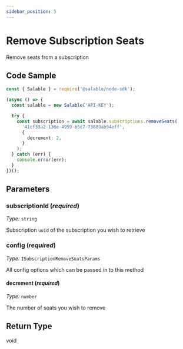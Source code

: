 ```yaml
---
sidebar_position: 5
---
```


# Remove Subscription Seats

Remove seats from a subscription

## Code Sample

```typescript
const { Salable } = require('@salable/node-sdk');

(async () => {
  const salable = new Salable('API-KEY');

  try {
    const subscription = await salable.subscriptions.removeSeats(
      '41cf33a2-136e-4959-b5c7-73889ab94eff',
      {
        decrement: 2,
      }
    );
  } catch (err) {
    console.error(err);
  }
})();
```

## Parameters

### subscriptionId (_required_)

_Type:_ `string`

Subscription `uuid` of the subscription you wish to retrieve

### config (_required_)

_Type:_ `ISubscriptionRemoveSeatsParams`

All config options which can be passed in to this method

#### decrement (_required_)

_Type:_ `number`

The number of seats you wish to remove

## Return Type

void
